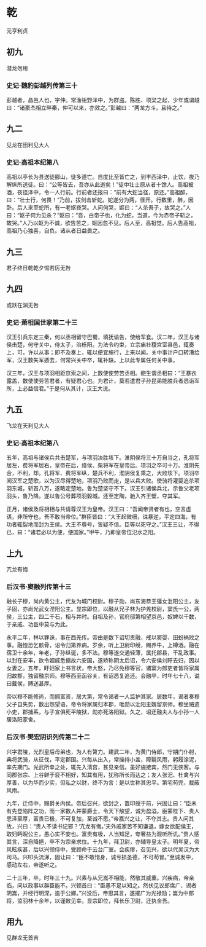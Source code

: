 # 乾
元亨利贞

## 初九
潜龙勿用

### 史记·魏豹彭越列传第三十
彭越者，昌邑人也，字仲。常渔钜野泽中，为群盗。陈胜、项梁之起，少年或谓越曰：“诸豪杰相立畔秦，仲可以来，亦效之。”彭越曰：“两龙方斗，且待之。”

## 九二
见龙在田利见大人

### 史记·高祖本纪第八
高祖以亭长为县送徒郦山，徒多道亡。自度比至皆亡之，到丰西泽中，止饮，夜乃解纵所送徒。曰：“公等皆去，吾亦从此逝矣！”徒中壮士原从者十馀人。高祖被酒，夜径泽中，令一人行前。行前者还报曰：“前有大蛇当径，原还。”高祖醉，曰：“壮士行，何畏！”乃前，拔剑击斩蛇。蛇遂分为两，径开。行数里，醉，因卧。后人来至蛇所，有一老妪夜哭。人问何哭，妪曰：“人杀吾子，故哭之。”人曰：“妪子何为见杀？”妪曰：“吾，白帝子也，化为蛇，当道，今为赤帝子斩之，故哭。”人乃以妪为不诚，欲告苦之，妪因忽不见。后人至，高祖觉。后人告高祖，高祖乃心独喜，自负。诸从者日益畏之。

## 九三
君子终日乾乾夕惕若厉无咎

## 九四
或跃在渊无咎

### 史记·萧相国世家第二十三
汉王引兵东定三秦，何以丞相留守巴蜀，填抚谕告，使给军食。汉二年，汉王与诸侯击楚，何守关中，侍太子，治栎阳。为法令约束，立宗庙社稷宫室县邑，辄奏上，可，许以从事；即不及奏上，辄以便宜施行，上来以闻。关中事计户口转漕给军，汉王数失军遁去，何常兴关中卒，辄补缺。上以此专属任何关中事。

汉三年，汉王与项羽相距京索之间，上数使使劳苦丞相。鲍生谓丞相曰：“王暴衣露盖，数使使劳苦君者，有疑君心也。为君计，莫若遣君子孙昆弟能胜兵者悉诣军所，上必益信君。”于是何从其计，汉王大说。

## 九五
飞龙在天利见大人

### 史记·高祖本纪第八
五年，高祖与诸侯兵共击楚军，与项羽决胜垓下。淮阴侯将三十万自当之，孔将军居左，费将军居右，皇帝在后，绛侯、柴将军在皇帝后。项羽之卒可十万。淮阴先合，不利，却。孔将军、费将军纵，楚兵不利，淮阴侯复乘之，大败垓下。项羽卒闻汉军之楚歌，以为汉尽得楚地，项羽乃败而走，是以兵大败。使骑将灌婴追杀项羽东城，斩首八万，遂略定楚地。鲁为楚坚守不下。汉王引诸侯兵北，示鲁父老项羽头，鲁乃降。遂以鲁公号葬项羽穀城。还至定陶，驰入齐王壁，夺其军。

正月，诸侯及将相相与共请尊汉王为皇帝。汉王曰：“吾闻帝贤者有也，空言虚语，非所守也，吾不敢当帝位。”群臣皆曰：“大王起微细，诛暴逆，平定四海，有功者辄裂地而封为王侯。大王不尊号，皆疑不信。臣等以死守之。”汉王三让，不得已，曰：“诸君必以为便，便国家。”甲午，乃即皇帝位氾水之阳。

## 上九
亢龙有悔

### 后汉书·窦融列传第十三
融长子穆，尚内黄公主，代友为城门校尉。穆子勋，尚东海恭王彊女沘阳公主，友子固，亦尚光武女涅阳公主。显宗即位，以融从兄子林为护羌校尉，窦氏一公，两侯，三公主，四二千石，相与并时。自祖及孙，官府邸第相望京邑，奴婢以千数，于亲戚、功臣中莫与为此。

永平二年，林以罪诛，事在西羌传。帝由是数下诏切责融，戒以窦婴、田蚡祸败之事。融惶恐乞骸骨，诏令归第养病。岁余，听上卫尉印绶，赐养牛，上樽酒。融在宿卫十余年，年老，子孙纵诞，多不法。穆等遂交通轻薄，属托郡县，干乱政事。以封在安丰，欲令姻戚悉据故六安国，遂矫称阴太后诏，令六安侯刘盱去妇，因以女妻之。五年，盱妇家上书言状，帝大怒，乃尽免穆等官，诸窦为郎吏者皆将家属归故郡，独留融京师。穆等西至函谷关，有诏悉复追还。会融卒，时年七十八，谥曰戴侯，赙送甚厚。

帝以穆不能修尚，而拥富资，居大第，常令谒者一人监护其家。居数年，谒者奏穆父子自失势，数出怨望语，帝令将家属归本郡，唯勋以沘阳主婿留京师。穆坐赂遗小吏，郡捕系，与子宣俱死平陵狱，勋亦死洛阳狱。久之，诏还融夫人与小孙一人居洛阳家舍。

### 后汉书·樊宏阴识列传第二十二
兴字君陵，光烈皇后母弟也，为人有膂力。建武二年，为黄门侍郎，守期门仆射，典将武骑，从征伐，平定郡国。兴每从出入，常操持小盖，障翳风雨，躬履涂泥，率先期门。光武所幸之处，辄先入清宫，甚见亲信。虽好施接宾，然门无侠客。与同郡张宗、上谷鲜于裒不相好，知其有用，犹称所长而达之；友人张汜、杜禽与兴厚善，以为华而少实，但私之以财，终不为言：是以世称其忠平。第宅苟完，裁蔽风雨。

九年，迁侍中，赐爵关内侯。帝后召兴，欲封之，置印绶于前，兴固让曰：“臣未有先登陷阵之功，而一家数人并蒙爵士，令天下觖望，诚为盈溢。臣蒙陛下、贵人恩泽至厚，富贵已极，不可复加，至诚不愿。”帝嘉兴之让，不夺其志。贵人问其故，兴曰：“贵人不读书记邪？‘亢龙有悔。’夫外戚家苦不知谦退，嫁女欲配侯王，取妇眄睨公主，愚心实不安也。富贵有极，人当知足，夸奢益为观听所讥。”贵人感其言，深自降挹，卒不为宗亲求位。十九年，拜卫尉，亦辅导皇太子。明年夏，帝风眩疾甚，后以兴领侍中，受顾命于云台广室。会疾瘳，召见兴，欲以代吴汉为大司马。兴叩头流涕，固让曰：“臣不敢惜身，诚亏损圣德，不可苟冒。”至诚发中，感动左右，帝遂听之。

二十三年，卒，时年三十九。兴素与从兄嵩不相能，然敬其威重。兴疾病，帝亲临，问以政事以群臣能不。兴顿首曰：“臣愚不足以知之。然伏见议郎席广、谒者阴嵩，并经行明深，逾于公卿。”兴没后，帝思其言，遂擢广为光禄勋；嵩为中郎将，监羽林十余年，以谨敕见幸。显宗即位，拜长乐卫尉，迁执金吾。

## 用九
见群龙无首吉
